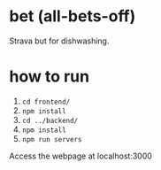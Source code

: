 # bet (all-bets-off)
Strava but for dishwashing.

# how to run
1. `cd frontend/`
2. `npm install`
3. `cd ../backend/`
4. `npm install`
5. `npm run servers`

Access the webpage at localhost:3000
